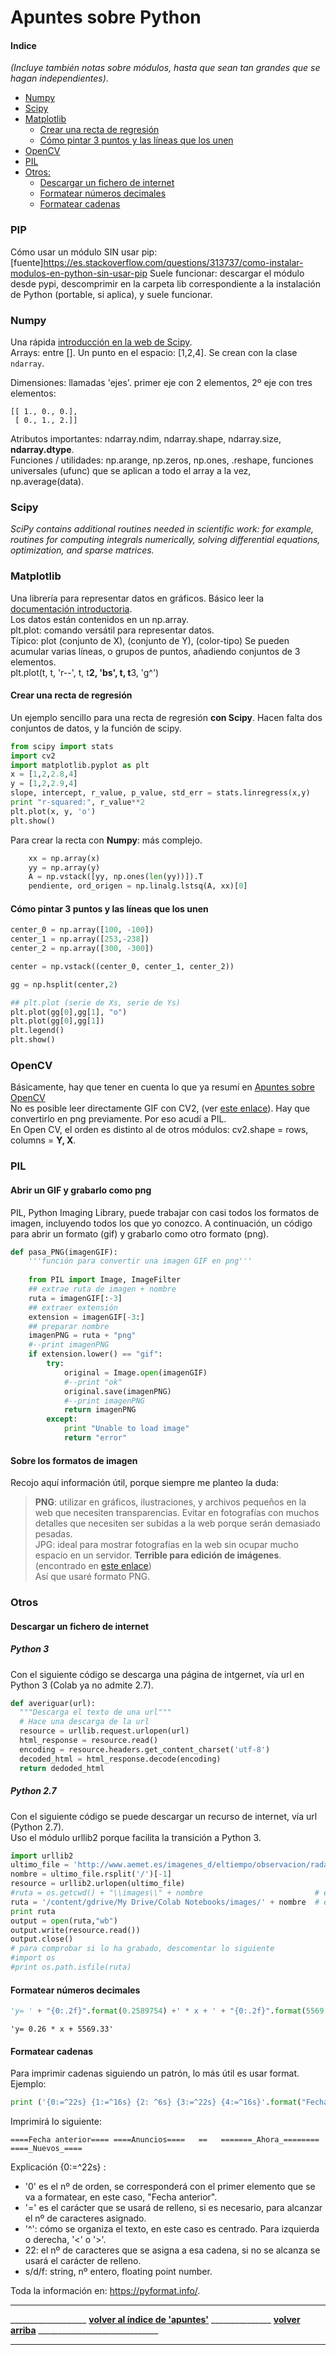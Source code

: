 # Apuntes sobre Python
#### Indice
*(Incluye también notas sobre módulos, hasta que sean tan grandes que se hagan independientes)*.  

- [Numpy](#numpy)  
- [Scipy](#scipy)  
- [Matplotlib](#matplotlib)  
    - [Crear una recta de regresión](#crear-una-recta-de-regresión)  
    - [Cómo pintar 3 puntos y las líneas que los unen](#cómo-pintar-3-puntos-y-las-líneas-que-los-unen)  
- [OpenCV](#opencv)  
- [PIL](#pil)    
- [Otros:](#otros)  
    - [Descargar un fichero de internet](#descargar-un-fichero-de-internet)  
    - [Formatear números decimales](#formatear-números-decimales)  
    - [Formatear cadenas](#formatear-cadenas)


### PIP
Cómo usar un módulo SIN usar pip: [fuente]https://es.stackoverflow.com/questions/313737/como-instalar-modulos-en-python-sin-usar-pip
Suele funcionar: descargar el módulo desde pypi, descomprimir en la carpeta lib correspondiente a la instalación de Python (portable, si aplica), y suele funcionar.


### Numpy 
Una rápida [introducción en la web de Scipy](https://docs.scipy.org/doc/numpy-1.15.0/user/quickstart.html).  
Arrays: entre []. Un punto en el espacio: [1,2,4].
Se crean con la clase `ndarray`.  

Dimensiones: llamadas 'ejes'. primer eje con 2 elementos, 2º eje con tres elementos: 
```
[[ 1., 0., 0.],
 [ 0., 1., 2.]]
 ```
 Atributos importantes: ndarray.ndim, ndarray.shape, ndarray.size, **ndarray.dtype**.  
 Funciones / utilidades: np.arange, np.zeros, np.ones, .reshape, funciones universales (ufunc) que se aplican a todo el array a la vez, np.average(data).  
 
 
### Scipy
_SciPy contains additional routines needed in scientific work: for example, routines for computing integrals numerically, solving differential equations, optimization, and sparse matrices._

### Matplotlib
Una librería para representar datos en gráficos. Básico leer la [documentación introductoria](https://matplotlib.org/tutorials/introductory/usage.html#sphx-glr-tutorials-introductory-usage-py).  
Los datos están contenidos en un np.array.  
plt.plot: comando versátil para representar datos.  
Típico: plot (conjunto de X), (conjunto de Y), (color-tipo)
Se pueden acumular varias líneas, o grupos de puntos, añadiendo conjuntos de 3 elementos.  
plt.plot(t, t, 'r--', t, t**2, 'bs', t, t**3, 'g^')  

#### Crear una recta de regresión
Un ejemplo sencillo para una recta de regresión **con Scipy**. Hacen falta dos conjuntos de datos, y la función de scipy.  
```python
from scipy import stats
import cv2
import matplotlib.pyplot as plt
x = [1,2,2.8,4]
y = [1,2,2.9,4]
slope, intercept, r_value, p_value, std_err = stats.linregress(x,y)
print "r-squared:", r_value**2
plt.plot(x, y, 'o')
plt.show()
```
Para crear la recta con **Numpy**:  más complejo.  
```python
    xx = np.array(x)
    yy = np.array(y)
    A = np.vstack([yy, np.ones(len(yy))]).T
    pendiente, ord_origen = np.linalg.lstsq(A, xx)[0]
```

#### Cómo pintar 3 puntos y las líneas que los unen
```python
center_0 = np.array([100, -100])
center_1 = np.array([253,-238])
center_2 = np.array([300, -300])

center = np.vstack((center_0, center_1, center_2))

gg = np.hsplit(center,2)

## plt.plot (serie de Xs, serie de Ys)
plt.plot(gg[0],gg[1], "o")
plt.plot(gg[0],gg[1])
plt.legend()
plt.show()
```

### OpenCV
Básicamente, hay que tener en cuenta lo que ya resumí en [Apuntes sobre OpenCV](https://github.com/luisgentil/apuntes/blob/master/OpenCV.md)  
No es posible leer directamente GIF con CV2, (ver [este enlace](http://answers.opencv.org/question/185929/how-to-read-gif-in-python/ )). Hay que convertirlo en png previamente. Por eso acudí a PIL.   
En Open CV, el orden es distinto al de otros módulos: cv2.shape = rows, columns = **Y, X**.  

### PIL
#### Abrir un GIF y grabarlo como png
PIL, Python Imaging Library, puede trabajar con casi todos los formatos de imagen, incluyendo todos los que yo conozco. A continuación, un código para abrir un formato (gif) y grabarlo como otro formato (png).  
```python
def pasa_PNG(imagenGIF):
    '''función para convertir una imagen GIF en png'''
    
    from PIL import Image, ImageFilter
    ## extrae ruta de imagen + nombre
    ruta = imagenGIF[:-3]
    ## extraer extensión
    extension = imagenGIF[-3:]
    ## preparar nombre
    imagenPNG = ruta + "png"
    #--print imagenPNG
    if extension.lower() == "gif":
        try:
            original = Image.open(imagenGIF)
            #--print "ok"
            original.save(imagenPNG)
            #--print imagenPNG
            return imagenPNG
        except:
            print "Unable to load image"
            return "error"
```
#### Sobre los formatos de imagen
Recojo aquí información útil, porque siempre me planteo la duda:
> **PNG**: utilizar en gráficos, ilustraciones, y archivos pequeños en la web que necesiten transparencias. Evitar en fotografías con muchos detalles que necesiten ser subidas a la web porque serán demasiado pesadas.  
>JPG: ideal para mostrar fotografías en la web sin ocupar mucho espacio en un servidor. **Terrible para edición de imágenes**.  
> (encontrado en [este enlace](https://blogthinkbig.com/diferencia-entre-png-jpg-y-gif))  
Así que usaré formato PNG.  

### Otros
#### Descargar un fichero de internet
##### Python 3
Con el siguiente código se descarga una página de intgernet, vía url en Python 3 (Colab ya no admite 2.7).
```python
def averiguar(url):
  """Descarga el texto de una url"""
  # Hace una descarga de la url
  resource = urllib.request.urlopen(url) 
  html_response = resource.read()
  encoding = resource.headers.get_content_charset('utf-8')
  decoded_html = html_response.decode(encoding)
  return dedoded_html
```
##### Python 2.7
Con el siguiente código se puede descargar un recurso de internet, vía url (Python 2.7).  
Uso el módulo urllib2 porque facilita la transición a Python 3.  
```python
import urllib2
ultimo_file = 'http://www.aemet.es/imagenes_d/eltiempo/observacion/radar/201901111120_r8se.gif'
nombre = ultimo_file.rsplit('/')[-1]
resource = urllib2.urlopen(ultimo_file)
#ruta = os.getcwd() + "\\images\\" + nombre                         # en disco físico
ruta = '/content/gdrive/My Drive/Colab Notebooks/images/' + nombre  # en Google Drive
print ruta
output = open(ruta,"wb")
output.write(resource.read())
output.close()
# para comprobar si lo ha grabado, descomentar lo siguiente
#import os
#print os.path.isfile(ruta)
```
#### Formatear números decimales
```python
'y= ' + "{0:.2f}".format(0.2589754) +' * x + ' + "{0:.2f}".format(5569.32547)
```
`'y= 0.26 * x + 5569.33'`
 

#### Formatear cadenas
Para imprimir cadenas siguiendo un patrón, lo más útil es usar format. Ejemplo:
```python
print ('{0:=^22s} {1:=^16s} {2: ^6s} {3:=^22s} {4:=^16s}'.format("Fecha anterior","Anuncios",'==',"_Ahora_","_Nuevos_"))
```
Imprimirá lo siguiente: 

```====Fecha anterior==== ====Anuncios====   ==   =======_Ahora_======== ====_Nuevos_==== ```

Explicación {0:=^22s} :
+ '0' es el nº de orden, se corresponderá con el primer elemento que se va a formatear, en este caso, "Fecha anterior".
+  '=' es el carácter que se usará de relleno, si es necesario, para alcanzar el nº de caracteres asignado.
+  '^': cómo se organiza el texto, en este caso es centrado. Para izquierda o derecha, '<' o '>'.
+  22: el nº de caracteres que se asigna a esa cadena, si no se alcanza se usará el carácter de relleno.
+  s/d/f: string, nº entero, floating point number.

Toda la información en: https://pyformat.info/.
_____
___________________ **[volver al índice de 'apuntes'](https://github.com/luisgentil/apuntes/blob/master/README.md)** _______________ **[volver arriba](#indice)** ______________________________
_____
